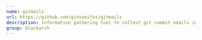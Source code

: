 ```yaml
---
name: gitmails
url: https://github.com/giovanifss/gitmails
description: information gathering tool to collect git commit emails in version control host services. URL : https://github.com/giovanifss/gitmails Groups : blackarch blackarch-recon blackarch-social
group: blackarch
---
```

